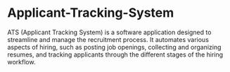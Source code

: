 # Applicant-Tracking-System
ATS (Applicant Tracking System) is a software application designed to streamline and manage the recruitment process. It automates various aspects of hiring, such as posting job openings, collecting and organizing resumes, and tracking applicants through the different stages of the hiring workflow.
